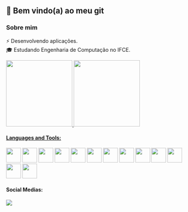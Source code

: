 ## 👋 Bem vindo(a) ao meu git

<!--
**peddro1/peddro1** is a ✨ _special_ ✨ repository because its `README.md` (this file) appears on your GitHub profile.

Here are some ideas to get you started:

- 🔭 I’m currently working on ...
- 🌱 I’m currently learning ...
- 👯 I’m looking to collaborate on ...
- 🤔 I’m looking for help with ...
- 💬 Ask me about ...
- 📫 How to reach me: ...
- 😄 Pronouns: ...
- ⚡ Fun fact: ...
-->

### Sobre mim

⚡   Desenvolvendo aplicações. </br>
🎓   Estudando Engenharia de Computação no IFCE.

<div>
<a href="https://github.com/peddro1">
<img loading="lazy" height="180em" src="https://github-readme-stats.vercel.app/api/top-langs/?username=peddro1&layout=compact&langs_count=7&theme=dracula"/>
<img loading="lazy" height="180em" src="https://github-readme-stats.vercel.app/api?username=peddro1&show_icons=true&theme=dracula&include_all_commits=true&count_private=true"/>
</div>


#### Languages and Tools:

<div>
          
<a href = "https://angular.dev" target="_blank"><img loading="lazy" src="https://cdn.jsdelivr.net/gh/devicons/devicon@latest/icons/angular/angular-original.svg" target="_blank" width="40" height="40"></a>
<a href = "https://spring.io/projects/spring-boot" target="_blank"><img loading="lazy" src="https://cdn.jsdelivr.net/gh/devicons/devicon@latest/icons/spring/spring-original.svg" target="_blank" width="40" height="40"></a>
<a href = "https://www.oracle.com/br/java/technologies" target="_blank"><img src="https://cdn.jsdelivr.net/gh/devicons/devicon@latest/icons/java/java-original.svg" target="_blank" width="40" height="40"/></a>
<a href = "https://developer.apple.com/swift/" target="_blank"> <img src="https://cdn.jsdelivr.net/gh/devicons/devicon@latest/icons/swift/swift-original.svg" target="_blank" width="40" height="40"/></a>
<a href = "https://www.typescriptlang.org" target="_blank"> <img src="https://cdn.jsdelivr.net/gh/devicons/devicon@latest/icons/typescript/typescript-original.svg" target="_blank" width="40" height="40"/></a>
<a href = "https://developer.mozilla.org/pt-BR/docs/Web/JavaScript" target="_blank"> <img src="https://cdn.jsdelivr.net/gh/devicons/devicon@latest/icons/javascript/javascript-original.svg" target="_blank" width="40" height="40"/></a>
<a href = "https://learn.microsoft.com/pt-br/cpp/cpp/?view=msvc-170" target="_blank"> <img src="https://cdn.jsdelivr.net/gh/devicons/devicon@latest/icons/cplusplus/cplusplus-original.svg" target="_blank" width="40" height="40"/></a>
<a href = "https://learn.microsoft.com/pt-br/cpp/c-language/?view=msvc-170" target="_blank"> <img src="https://cdn.jsdelivr.net/gh/devicons/devicon@latest/icons/c/c-original.svg" target="_blank" width="40" height="40"/></a>
<a href = "https://code.visualstudio.com" target="_blank"> <img src="https://cdn.jsdelivr.net/gh/devicons/devicon@latest/icons/vscode/vscode-original.svg" target="_blank" width="40" height="40"/></a>
<a href = "https://developer.apple.com/xcode/" target="_blank"> <img src="https://cdn.jsdelivr.net/gh/devicons/devicon@latest/icons/xcode/xcode-original.svg" target="_blank" width="40" height="40"/></a>
<a href = "https://eclipseide.org" target="_blank"> <img src="https://cdn.jsdelivr.net/gh/devicons/devicon@latest/icons/eclipse/eclipse-original.svg" target="_blank" width="40" height="40"/></a>
<a href = "https://git-scm.com" target="_blank"> <img src="https://cdn.jsdelivr.net/gh/devicons/devicon@latest/icons/git/git-original.svg" target="_blank" width="40" height="40"/></a>
<a href = "https://www.figma.com" target="_blank"> <img src="https://cdn.jsdelivr.net/gh/devicons/devicon@latest/icons/figma/figma-original.svg" target="_blank" width="40" height="40"/></a>
</div> 

#### Social Medias:

<div>
<a href="https://www.youtube.com/@pedrofurtado19" target="_blank"><img loading="lazy" src="https://img.shields.io/badge/YouTube-FF0000?style=for-the-badge&logo=youtube&logoColor=white" target="_blank"></a>
</div>
